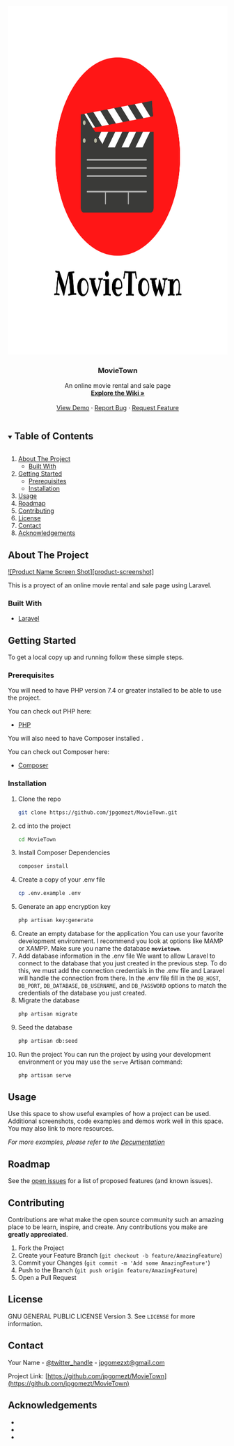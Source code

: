 <!--
*** Thanks for checking out the Best-README-Template. If you have a suggestion
*** that would make this better, please fork the repo and create a pull request
*** or simply open an issue with the tag "enhancement".
*** Thanks again! Now go create something AMAZING! :D
***
***
***
*** To avoid retyping too much info. Do a search and replace for the following:
*** jpgomezt, MovieTown, twitter_handle, jpgomezxt@gmail.com, MovieTown, An online movie rental and sale page
-->

<!-- PROJECT SHIELDS -->
<!--
*** I'm using markdown "reference style" links for readability.
*** Reference links are enclosed in brackets [ ] instead of parentheses ( ).
*** See the bottom of this document for the declaration of the reference variables
*** for contributors-url, forks-url, etc. This is an optional, concise syntax you may use.
*** https://www.markdownguide.org/basic-syntax/#reference-style-links
-->

<!-- PROJECT LOGO -->
<br />
<p align="center">
  <a href="https://github.com/jpgomezt/MovieTown">
    <img src="public/img/logos/movietown-transparent.png" alt="Logo" width="800" height="800">
  </a>

  <h3 align="center">MovieTown</h3>

  <p align="center">
    An online movie rental and sale page
    <br />
    <a href="https://github.com/jpgomezt/MovieTown/wiki"><strong>Explore the Wiki »</strong></a>
    <br />
    <br />
    <a href="https://github.com/jpgomezt/MovieTown">View Demo</a>
    ·
    <a href="https://github.com/jpgomezt/MovieTown/issues">Report Bug</a>
    ·
    <a href="https://github.com/jpgomezt/MovieTown/issues">Request Feature</a>
  </p>
</p>

<!-- TABLE OF CONTENTS -->
<details open="open">
<summary><h2 style="display: inline-block">Table of Contents</h2></summary>
  <ol>
    <li>
      <a href="#about-the-project">About The Project</a>
      <ul>
        <li><a href="#built-with">Built With</a></li>
      </ul>
    </li>
    <li>
      <a href="#getting-started">Getting Started</a>
      <ul>
        <li><a href="#prerequisites">Prerequisites</a></li>
        <li><a href="#installation">Installation</a></li>
      </ul>
    </li>
    <li><a href="#usage">Usage</a></li>
    <li><a href="#roadmap">Roadmap</a></li>
    <li><a href="#contributing">Contributing</a></li>
    <li><a href="#license">License</a></li>
    <li><a href="#contact">Contact</a></li>
    <li><a href="#acknowledgements">Acknowledgements</a></li>
  </ol>
</details>

<!-- ABOUT THE PROJECT -->

## About The Project

[![Product Name Screen Shot][product-screenshot]](https://example.com)

This is a proyect of an online movie rental and sale page using Laravel.

### Built With

-   [Laravel](https://github.com/laravel/laravel)

<!-- GETTING STARTED -->

## Getting Started

To get a local copy up and running follow these simple steps.

### Prerequisites

You will need to have PHP version 7.4 or greater installed to be able to use the project.

You can check out PHP here:

-   [PHP](https://www.php.net/downloads)

You will also need to have Composer installed .

You can check out Composer here:

-   [Composer](https://getcomposer.org/download/)

### Installation

1. Clone the repo
    ```sh
    git clone https://github.com/jpgomezt/MovieTown.git
    ```
2. cd into the project
    ```sh
    cd MovieTown
    ```
3. Install Composer Dependencies
    ```sh
    composer install
    ```
4. Create a copy of your .env file
    ```sh
    cp .env.example .env
    ```
5. Generate an app encryption key
    ```sh
    php artisan key:generate
    ```
6. Create an empty database for the application
   You can use your favorite development environment. I recommend you look at options like MAMP or XAMPP.
   Make sure you name the database **`movietown`**.
7. Add database information in the .env file
   We want to allow Laravel to connect to the database that you just created in the previous step. To do this, we must add the connection credentials in the .env file and Laravel will handle the connection from there.
   In the .env file fill in the `DB_HOST`, `DB_PORT`, `DB_DATABASE`, `DB_USERNAME`, and `DB_PASSWORD` options to match the credentials of the database you just created.
8. Migrate the database
    ```sh
    php artisan migrate
    ```
9. Seed the database
    ```sh
    php artisan db:seed
    ```
10. Run the project
    You can run the project by using your development environment or you may use the `serve` Artisan command:
    ```sh
    php artisan serve
    ```

<!-- USAGE EXAMPLES -->

## Usage

Use this space to show useful examples of how a project can be used. Additional screenshots, code examples and demos work well in this space. You may also link to more resources.

_For more examples, please refer to the [Documentation](https://example.com)_

<!-- ROADMAP -->

## Roadmap

See the [open issues](https://github.com/jpgomezt/MovieTown/issues) for a list of proposed features (and known issues).

<!-- CONTRIBUTING -->

## Contributing

Contributions are what make the open source community such an amazing place to be learn, inspire, and create. Any contributions you make are **greatly appreciated**.

1. Fork the Project
2. Create your Feature Branch (`git checkout -b feature/AmazingFeature`)
3. Commit your Changes (`git commit -m 'Add some AmazingFeature'`)
4. Push to the Branch (`git push origin feature/AmazingFeature`)
5. Open a Pull Request

<!-- LICENSE -->

## License

GNU GENERAL PUBLIC LICENSE Version 3. See `LICENSE` for more information.

<!-- CONTACT -->

## Contact

Your Name - [@twitter_handle](https://twitter.com/twitter_handle) - jpgomezxt@gmail.com

Project Link: [https://github.com/jpgomezt/MovieTown](https://github.com/jpgomezt/MovieTown)

<!-- ACKNOWLEDGEMENTS -->

## Acknowledgements

-   []()
-   []()
-   []()

<!-- MARKDOWN LINKS & IMAGES -->
<!-- https://www.markdownguide.org/basic-syntax/#reference-style-links -->

[contributors-shield]: https://img.shields.io/github/contributors/jpgomezt/repo.svg?style=for-the-badge
[contributors-url]: https://github.com/jpgomezt/MovieTown/graphs/contributors
[forks-shield]: https://img.shields.io/github/forks/jpgomezt/repo.svg?style=for-the-badge
[forks-url]: https://github.com/jpgomezt/MovieTown/network/members
[stars-shield]: https://img.shields.io/github/stars/jpgomezt/repo.svg?style=for-the-badge
[stars-url]: https://github.com/jpgomezt/MovieTown/stargazers
[issues-shield]: https://img.shields.io/github/issues/jpgomezt/repo.svg?style=for-the-badge
[issues-url]: https://github.com/jpgomezt/MovieTown/issues
[license-shield]: https://img.shields.io/github/license/jpgomezt/repo.svg?style=for-the-badge
[license-url]: https://github.com/jpgomezt/MovieTown/blob/master/LICENSE.txt
[linkedin-shield]: https://img.shields.io/badge/-LinkedIn-black.svg?style=for-the-badge&logo=linkedin&colorB=555
[linkedin-url]: https://linkedin.com/in/jpgomezt
